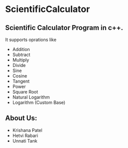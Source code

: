 # ScientificCalculator
## Scientific Calculator Program in c++.
  It supports oprations like 
  - Addition
  -  Subtract 
  - Multiply
  - Divide
  - Sine
  - Cosine
  - Tangent
  - Power
  - Square Root
  - Natural Logarithm
  - Logarithm (Custom Base)

## About Us: 
- Krishana Patel
- Hetvi Rabari
- Unnati Tank
